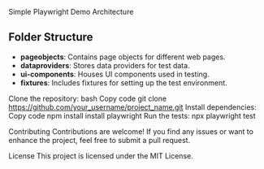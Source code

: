 Simple Playwright Demo Architecture


## Folder Structure

- **pageobjects**: Contains page objects for different web pages.
- **dataproviders**: Stores data providers for test data.
- **ui-components**: Houses UI components used in testing.
- **fixtures**: Includes fixtures for setting up the test environment.


Clone the repository:
bash
Copy code
git clone https://github.com/your_username/project_name.git
Install dependencies:
Copy code
npm install
install playwright
Run the tests:
npx playwright test

Contributing
Contributions are welcome! If you find any issues or want to enhance the project, feel free to submit a pull request.

License
This project is licensed under the MIT License.
